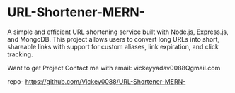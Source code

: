# URL-Shortener-MERN-
A simple and efficient URL shortening service built with Node.js, Express.js, and MongoDB. This project allows users to convert long URLs into short, shareable links with support for custom aliases, link expiration, and click tracking.


Want to get Project Contact me with email: vickeyyadav0088Qgmail.com

repo- https://github.com/Vickey0088/URL-Shortener-MERN-
